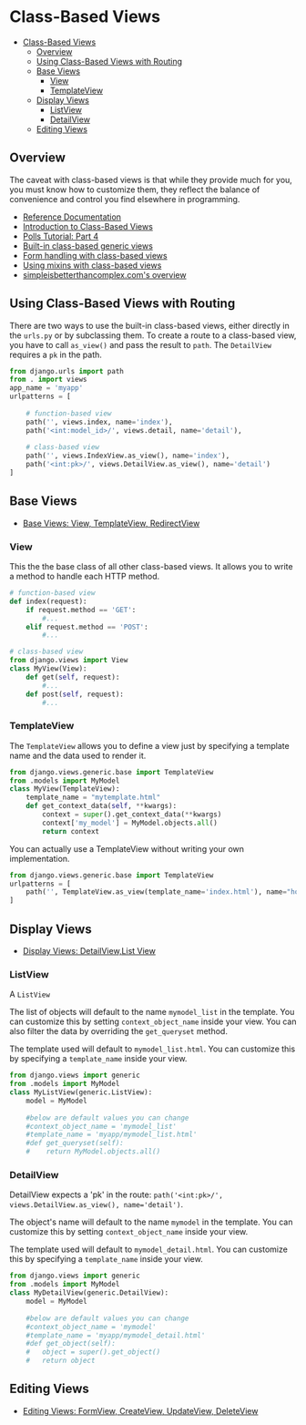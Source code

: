 

# Class-Based Views


- [Class-Based Views](#class-based-views)
  - [Overview](#overview)
  - [Using Class-Based Views with Routing](#using-class-based-views-with-routing)
  - [Base Views](#base-views)
    - [View](#view)
    - [TemplateView](#templateview)
  - [Display Views](#display-views)
    - [ListView](#listview)
    - [DetailView](#detailview)
  - [Editing Views](#editing-views)


## Overview

The caveat with class-based views is that while they provide much for you, you must know how to customize them, they reflect the balance of convenience and control you find elsewhere in programming.

- [Reference Documentation](https://docs.djangoproject.com/en/3.0/ref/class-based-views/)
- [Introduction to Class-Based Views](https://docs.djangoproject.com/en/3.0/topics/class-based-views/intro/)
- [Polls Tutorial: Part 4](https://docs.djangoproject.com/en/3.0/intro/tutorial04/#use-generic-views-less-code-is-better)
- [Built-in class-based generic views](https://docs.djangoproject.com/en/3.0/topics/class-based-views/generic-display/)
- [Form handling with class-based views](https://docs.djangoproject.com/en/3.0/topics/class-based-views/generic-editing/)
- [Using mixins with class-based views](https://docs.djangoproject.com/en/3.0/topics/class-based-views/mixins/)
- [simpleisbetterthancomplex.com's overview](https://simpleisbetterthancomplex.com/article/2017/03/21/class-based-views-vs-function-based-views.html)


## Using Class-Based Views with Routing

There are two ways to use the built-in class-based views, either directly in the `urls.py` or by subclassing them. To create a route to a class-based view, you have to call `as_view()` and pass the result to `path`. The `DetailView` requires a `pk` in the path.

```python
from django.urls import path
from . import views
app_name = 'myapp'
urlpatterns = [
    
    # function-based view
    path('', views.index, name='index'),
    path('<int:model_id>/', views.detail, name='detail'),
    
    # class-based view
    path('', views.IndexView.as_view(), name='index'),
    path('<int:pk>/', views.DetailView.as_view(), name='detail')
]
```

## Base Views

- [Base Views: View, TemplateView, RedirectView](https://docs.djangoproject.com/en/3.0/ref/class-based-views/base/)

### View

This the the base class of all other class-based views. It allows you to write a method to handle each HTTP method.

```python
# function-based view
def index(request):
    if request.method == 'GET':
        #...
    elif request.method == 'POST':
        #...

# class-based view
from django.views import View
class MyView(View):
    def get(self, request):
        #...
    def post(self, request):
        #...
```

### TemplateView

The `TemplateView` allows you to define a view just by specifying a template name and the data used to render it.

```python
from django.views.generic.base import TemplateView
from .models import MyModel
class MyView(TemplateView):
    template_name = "mytemplate.html"
    def get_context_data(self, **kwargs):
        context = super().get_context_data(**kwargs)
        context['my_model'] = MyModel.objects.all()
        return context
```

You can actually use a TemplateView without writing your own implementation.

```python
from django.views.generic.base import TemplateView
urlpatterns = [
    path('', TemplateView.as_view(template_name='index.html'), name="home"),
]
```


## Display Views

- [Display Views: DetailView,List View](https://docs.djangoproject.com/en/3.0/ref/class-based-views/generic-display/)

### ListView

A `ListView` 

The list of objects will default to the name `mymodel_list` in the template. You can customize this by setting `context_object_name` inside your view. You can also filter the data by overriding the `get_queryset` method.

The template used will default to `mymodel_list.html`. You can customize this by specifying a `template_name` inside your view.


```python
from django.views import generic
from .models import MyModel
class MyListView(generic.ListView):
    model = MyModel
    
    #below are default values you can change
    #context_object_name = 'mymodel_list'
    #template_name = 'myapp/mymodel_list.html'
    #def get_queryset(self):
    #    return MyModel.objects.all()
```



### DetailView

DetailView expects a 'pk' in the route: `path('<int:pk>/', views.DetailView.as_view(), name='detail')`.

The object's name will default to the name `mymodel` in the template. You can customize this by setting `context_object_name` inside your view.

The template used will default to `mymodel_detail.html`. You can customize this by specifying a `template_name` inside your view.


```python
from django.views import generic
from .models import MyModel
class MyDetailView(generic.DetailView):
    model = MyModel
    
    #below are default values you can change
    #context_object_name = 'mymodel'
    #template_name = 'myapp/mymodel_detail.html'
    #def get_object(self):
    #   object = super().get_object()
    #   return object
```


## Editing Views

- [Editing Views: FormView, CreateView, UpdateView, DeleteView](https://docs.djangoproject.com/en/3.0/ref/class-based-views/generic-editing/)



